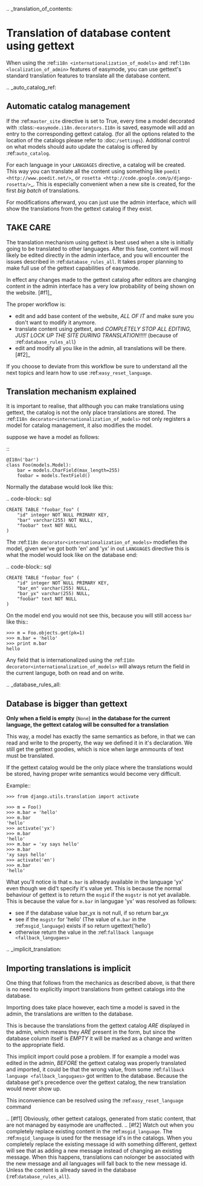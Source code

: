 .. _translation_of_contents:

Translation of database content using gettext
=============================================

When using the :ref:`i18n <internationalization_of_models>` and 
:ref:`l10n <localization_of_admin>` features of easymode, you can use gettext's
standard translation features to translate all the database content.

.. _auto_catalog_ref:

Automatic catalog management
----------------------------

If the :ref:`master_site` directive is set to True, every time a model decorated
with :class:`~easymode.i18n.decorators.I18n` is saved, easymode will add an 
entry to the corresponding gettext catalog. (for all the options related to the 
location of the catalogs please refer to :doc:`/settings`). Additional control 
on what models should auto update the catalog is offered by :ref:`auto_catalog`.


For each language in your ``LANGUAGES`` directive, a catalog will be created.
This way you can translate all the content using something like 
`poedit <http://www.poedit.net/>`_ or 
`rosetta <http://code.google.com/p/django-rosetta/>`_. This is especially
convenient when a new site is created, for the first *big batch* of translations.

For modifications afterward, you can just use the admin interface, which will
show the translations from the gettext catalog if they exist.

TAKE CARE
---------

The translation mechanism using gettext is best used when a site is initially
going to be translated to other languages. After this fase, content will most likely be
edited directly in the admin interface, and you will encounter the issues described in
:ref:`database_rules_all`. It takes proper planning to make full use of the
gettext capabilities of easymode. 

In effect any changes made to the gettext
catalog after editors are changing content in the admin interface
has a very low probability of being shown on the website. [#f1]_

The proper workflow is:

- edit and add base content of the website, *ALL OF IT* and make sure you don't want to modify it anymore.
- translate content using gettext, and *COMPLETELY STOP ALL EDITING, JUST 
  LOCK UP THE SITE DURING TRANSLATION!!!!!* (because of :ref:`database_rules_all`)
- edit and modify all you like in the admin, all translations will be there. [#f2]_
  

If you choose to deviate from this workflow be sure to understand all the next topics
and learn how to use :ref:`easy_reset_language`.

Translation mechanism explained
-------------------------------

It is important to realise, that allthough you can make translations using gettext,
the catalog is not the only place translations are stored. The 
:ref:`I18n decorator<internationalization_of_models>` not only registers a model
for catalog management, it also modifies the model.

suppose we have a model as follows:

::

    @I18n('bar')
    class Foo(models.Model):
        bar = models.CharField(max_length=255)
        foobar = models.TextField()

Normally the database would look like this:

.. code-block:: sql

    CREATE TABLE "foobar_foo" (
        "id" integer NOT NULL PRIMARY KEY,
        "bar" varchar(255) NOT NULL,
        "foobar" text NOT NULL
    )

The :ref:`I18n decorator<internationalization_of_models>` modiefies the model,
given we've got both 'en' and 'yx' in out ``LANGUAGES`` directive this is what
the model would look like on the database end:

.. code-block:: sql

    CREATE TABLE "foobar_foo" (
        "id" integer NOT NULL PRIMARY KEY,
        "bar_en" varchar(255) NULL,
        "bar_yx" varchar(255) NULL,
        "foobar" text NOT NULL
    )

On the model end you would not see this, because you will still access ``bar`` 
like this::

    >>> m = Foo.objects.get(pk=1)
    >>> m.bar = 'hello'
    >>> print m.bar
    hello

Any field that is internationalized using the 
:ref:`I18n decorator<internationalization_of_models>` will always return the 
field in the current languge, both on read and on write.

.. _database_rules_all:

Database is bigger than gettext
-------------------------------

**Only when a field is empty** (``None``) **in the database for the current language, the
gettext catalog will be consulted for a translation**

This way, a model has exactly the same semantics as before, in that we can read
and write to the property, the way we defined it in it's declaration. We 
still get the gettext goodies, which is nice when large ammounts of text must be
translated. 

If the gettext catalog would be the only place where the translations
would be stored, having proper write semantics would become very difficult.

Example::

    >>> from django.utils.translation import activate
    
    >>> m = Foo()
    >>> m.bar = 'hello'
    >>> m.bar
    'hello'
    >>> activate('yx')
    >>> m.bar
    'hello'
    >>> m.bar = 'xy says hello'
    >>> m.bar
    'xy says hello'
    >>> activate('en')
    >>> m.bar
    'hello'

What you'll notice is that ``m.bar`` is allready available in the language 'yx'
even though we did't specify it's value yet. This is because the normal behaviour
of gettext is to return the ``msgid`` if the ``msgstr`` is not yet available. 
This is because the value for ``m.bar`` in langugae 'yx' was resolved as follows:

* see if the database value bar_yx is not null, if so return bar_yx
* see if the ``msgstr`` for 'hello' (The value of ``m.bar`` in the 
  :ref:`msgid_language`) exists if so return ugettext('hello')
* otherwise return the value in the :ref:`fallback language <fallback_langugaes>`

.. _implicit_translation:

Importing translations is implicit
----------------------------------

One thing that follows from the mechanics as described above, is that there is
no need to explicitly import translations from gettext catalogs into the database.

Importing does take place however, each time a model is saved in the admin, the
translations are written to the database. 

This is because the translations from the gettext catalog *ARE* displayed in the 
admin, which means they *ARE* present in the form, but since the database column 
itself is *EMPTY* it will be marked as a change and written to the appropriate 
field.

This implicit import could pose a problem. If for example a model was edited in the
admin, *BEFORE* the gettext catalog was properly translated and imported, it could
be that the wrong value, from some :ref:`fallback language <fallback_langugaes>`
got written to the database. Because the database get's precedence over the 
gettext catalog, the new translation would never show up.

This inconvenience can be resolved using the :ref:`easy_reset_language` command

.. [#f1]  Obviously, other gettext
    catalogs, generated from static content, that are not managed by easymode are unaffected.
.. [#f2] Watch out
    when  you completely replace existing content in the :ref:`msgid_language`. The
    :ref:`msgid_language` is used for the message id's in the catalogs. When you completely
    replace the existing message id with something different, gettext will see that as adding
    a new message instead of changing an existing message. When this happens, translations
    can nolonger be associated with the new message and all languages will fall back to
    the new message id. Unless the content is allready saved in the database (:ref:`database_rules_all`).